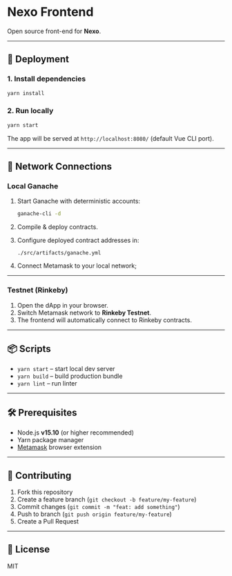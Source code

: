 # Nexo Frontend

Open source front-end for **Nexo**.

---

## 🚀 Deployment

### 1. Install dependencies

```bash
yarn install
```

### 2. Run locally

```bash
yarn start
```

The app will be served at `http://localhost:8080/` (default Vue CLI port).

---

## 🔗 Network Connections

### Local Ganache

1. Start Ganache with deterministic accounts:

   ```bash
   ganache-cli -d
   ```

2. Compile & deploy contracts.

3. Configure deployed contract addresses in:  

   ```
   ./src/artifacts/ganache.yml
   ```

4. Connect Metamask to your local network;

---

### Testnet (Rinkeby)

1. Open the dApp in your browser.  
2. Switch Metamask network to **Rinkeby Testnet**.  
3. The frontend will automatically connect to Rinkeby contracts.

---

## 📦 Scripts

- `yarn start` – start local dev server  
- `yarn build` – build production bundle  
- `yarn lint` – run linter

---

## 🛠 Prerequisites

- Node.js **v15.10** (or higher recommended)  
- Yarn package manager  
- [Metamask](https://metamask.io/) browser extension  

---

## 🤝 Contributing

1. Fork this repository  
2. Create a feature branch (`git checkout -b feature/my-feature`)  
3. Commit changes (`git commit -m "feat: add something"`)  
4. Push to branch (`git push origin feature/my-feature`)  
5. Create a Pull Request  

---

## 📄 License

MIT
